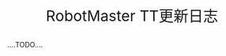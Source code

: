<p style="font-size:30px; font-wight:bloder; text-align:center ">RobotMaster TT更新日志 </p>

....TODO....
